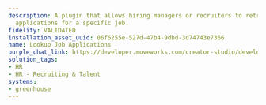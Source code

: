 ```yaml
---
description: A plugin that allows hiring managers or recruiters to retrieve candidate
  applications for a specific job.
fidelity: VALIDATED
installation_asset_uuid: 06f6255e-527d-47b4-9dbd-3d74743e7366
name: Lookup Job Applications
purple_chat_link: https://developer.moveworks.com/creator-studio/developer-tools/purple-chat/?conversation=%7B%22startTimestamp%22%3A%2211%3A43+AM%22%2C%22messages%22%3A%5B%7B%22parts%22%3A%5B%7B%22richText%22%3A%22Fetch+all+job+applications+for+the+Data+Engineer+role%22%7D%5D%2C%22role%22%3A%22user%22%7D%2C%7B%22parts%22%3A%5B%7B%22richText%22%3A%22%3Cp%3EHere+are+the+job+applications+for+the+%3Cstrong%3EData+Engineer%3C%2Fstrong%3E+role%3A%3C%2Fp%3E%22%7D%2C%7B%22richText%22%3A%22%3Col%3E%5Cn++%3Cli%3E%5Cn++++%3Cb%3ECandidate%3A+Sudheer+Sunkara%3C%2Fb%3E%5Cn++++%3Cul%3E%5Cn++++++%3Cli%3ECurrent+Stage%3A+Application+Review%3C%2Fli%3E%5Cn++++++%3Cli%3ESource%3A+Referral%3C%2Fli%3E%5Cn++++++%3Cli%3E%3Ca+href%3D%5C%22https%3A%2F%2Fexample.com%2Fresume1%5C%22%3EResume%3C%2Fa%3E%3C%2Fli%3E%5Cn++++%3C%2Ful%3E%5Cn++%3C%2Fli%3E%5Cn++%3Cli%3E%5Cn++++%3Cb%3ECandidate%3A+Dasari+Manoj+Kumar%3C%2Fb%3E%5Cn++++%3Cul%3E%5Cn++++++%3Cli%3ECurrent+Stage%3A+Application+Review%3C%2Fli%3E%5Cn++++++%3Cli%3ESource%3A+Referral%3C%2Fli%3E%5Cn++++++%3Cli%3E%3Ca+href%3D%5C%22https%3A%2F%2Fexample.com%2Fresume2%5C%22%3EResume%3C%2Fa%3E%3C%2Fli%3E%5Cn++++%3C%2Ful%3E%5Cn++%3C%2Fli%3E%5Cn++%3Cli%3E%5Cn++++%3Cb%3ECandidate%3A+Pradeep+VR%3C%2Fb%3E%5Cn++++%3Cul%3E%5Cn++++++%3Cli%3ECurrent+Stage%3A+Coding+Review%2FTechnical+Design%3C%2Fli%3E%5Cn++++++%3Cli%3ESource%3A+Referral%3C%2Fli%3E%5Cn++++++%3Cli%3E%3Ca+href%3D%5C%22https%3A%2F%2Fexample.com%2Fresume3%5C%22%3EResume%3C%2Fa%3E%3C%2Fli%3E%5Cn++++%3C%2Ful%3E%5Cn++%3C%2Fli%3E%5Cn%3C%2Fol%3E%22%7D%5D%2C%22role%22%3A%22assistant%22%7D%5D%7D
solution_tags:
- HR
- HR - Recruiting & Talent
systems:
- greenhouse
---
```

